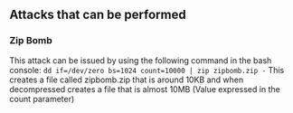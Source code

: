 ## Attacks that can be performed
### Zip Bomb
This attack can be issued by using the following command in the bash console:
`dd if=/dev/zero bs=1024 count=10000 | zip zipbomb.zip -`
This creates a file called zipbomb.zip that is around 10KB and when decompressed creates a file that is almost 10MB (Value expressed in the count parameter)
